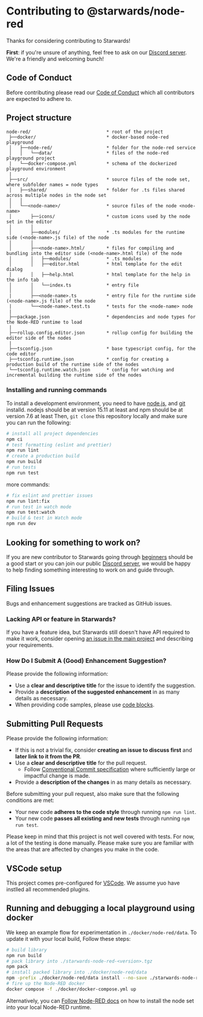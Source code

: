 # Contributing to @starwards/node-red

Thanks for considering contributing to Starwards!

**First**: if you're unsure of anything, feel free to ask on our [Discord server][discord-invite-link]. We're a friendly and welcoming bunch!

## Code of Conduct

Before contributing please read our [Code of Conduct](CODE_OF_CONDUCT.md) which
all contributors are expected to adhere to.

## Project structure

```
node-red/                            * root of the project
 ├──docker/                          * docker-based node-red playground
 │   ├──node-red/                    * folder for the node-red service
 │   │   └──data/                    * files of the node-red playground project
 |   └──docker-compose.yml           * schema of the dockerized playground environment
 |
 ├──src/                             * source files of the node set, where subfolder names = node types
 │   ├──shared/                      * folder for .ts files shared across multiple nodes in the node set
 │   │
 │   └──<node-name>/                 * source files of the node <node-name>
 │       ├──icons/                   * custom icons used by the node set in the editor
 │       │
 │       ├──modules/                 * .ts modules for the runtime side (<node-name>.js file) of the node
 │       │
 │       ├──<node-name>.html/        * files for compiling and bundling into the editor side (<node-name>.html file) of the node
 │       │   ├──modules/             * .ts modules
 │       │   ├──editor.html          * html template for the edit dialog
 │       │   ├──help.html            * html template for the help in the info tab
 │       │   └──index.ts             * entry file
 │       │
 |       ├──<node-name>.ts           * entry file for the runtime side (<node-name>.js file) of the node
 |       └──<node-name>.test.ts      * tests for the <node-name> node
 |
 ├──package.json                     * dependencies and node types for the Node-RED runtime to load
 |
 ├──rollup.config.editor.json        * rollup config for building the editor side of the nodes
 |
 ├──tsconfig.json                    * base typescript config, for the code editor
 ├──tsconfig.runtime.json            * config for creating a production build of the runtime side of the nodes
 └──tsconfig.runtime.watch.json      * config for watching and incremental building the runtime side of the nodes
```

### Installing and running commands

To install a development environment, you need to have [node.js](https://nodejs.org/en/download/), and [git](https://git-scm.com/book/en/v2/Getting-Started-Installing-Git) installd. nodejs should be at version 15.11 at least and npm should be at version 7.6 at least
Then, `git clone` this repository locally and make sure you can run the following:

```sh
# install all project dependencies
npm ci
# test formatting (eslint and prettier)
npm run lint
# create a production build
npm run build
# run tests
npm run test
```

more commands:

```sh
# fix eslint and prettier issues
npm run lint:fix
# run test in watch mode
npm run test:watch
# build & test in Watch mode
npm run dev
```

## Looking for something to work on?

If you are new contributor to Starwards going through
[beginners][good-first-issue] should be a good start or you can join our public
[Discord server][discord-invite-link], we would be happy to help finding
something interesting to work on and guide through.

## Filing Issues

Bugs and enhancement suggestions are tracked as GitHub issues.

### Lacking API or feature in Starwards?

If you have a feature idea, but Starwards still doesn't have API required to make it work,
consider opening [an issue in the main project][feature-issue] and describing your requirements.

### How Do I Submit A (Good) Enhancement Suggestion?

Please provide the following information:

-   Use a **clear and descriptive title** for the issue to identify the
    suggestion.
-   Provide a **description of the suggested enhancement** in as many details as
    necessary.
-   When providing code samples, please use [code blocks][code-blocks].

[code-blocks]: https://help.github.com/articles/creating-and-highlighting-code-blocks/

## Submitting Pull Requests

Please provide the following information:

-   If this is not a trivial fix, consider **creating an issue to discuss first**
    and **later link to it from the PR**.
-   Use a **clear and descriptive title** for the pull request.
    -   Follow [Conventional Commit specification](https://www.conventionalcommits.org/en/v1.0.0/) where sufficiently large or impactful change is made.
-   Provide a **description of the changes** in as many details as necessary.

Before submitting your pull request, also make sure that the following
conditions are met:

-   Your new code **adheres to the code style** through running `npm run lint`.
-   Your new code **passes all existing and new tests** through running `npm run test`.

Please keep in mind that this project is not well covered with tests. For now, a lot of the testing is done manually. Please make sure you are familiar with the areas that are affected by changes you make in the code.

## VSCode setup

This project comes pre-configured for [VSCode](https://code.visualstudio.com/). We assume yuo have instlled all recommended plugins.

## Running and debugging a local playground using docker

We keep an example flow for experimentation in `./docker/node-red/data`. To update it with your local build, Follow these steps:

```sh
# build library
npm run build
# pack library into ./starwards-node-red-<version>.tgz
npm pack
# install packed library into ./docker/node-red/data
npm -prefix ./docker/node-red/data install --no-save ./starwards-node-red-*.tgz
# fire up the Node-RED docker
docker compose -f ./docker/docker-compose.yml up
```

Alternatively, you can [Follow Node-RED docs](https://nodered.org/docs/creating-nodes/first-node#testing-your-node-in-node-red) on how to install the node set into your local Node-RED runtime.

[discord-invite-link]: https://discord.gg/p56nSVEjdb
[good-first-issue]: https://github.com/starwards/node-red/labels/good%20first%20issue
[feature-issue]: https://github.com/starwards/node-red/issues/new?assignees=&labels=enhancement%20system
